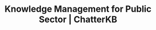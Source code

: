 ---
layout: marketing-solutions
permalink: /solutions/public-sector

# SEO and metadata
title: "Knowledge Management for Public Sector | ChatterKB"
description: "Transform government knowledge into efficient workflows, policy documentation, and citizen service improvements while ensuring transparency and compliance."

# Page content
hero:
  title: "Public Service Through Better Knowledge."
  split_title:
    main: "Public Service"
    highlight: "Through Better Knowledge."
  description: "Transform government processes into automated workflows and living citizen service dashboards. Write policy procedures in plain English, get intelligent systems that learn from every citizen interaction."
  image: "/assets/images/marketing/hero-image.webp"
  primary_button:
    text: "Try ChatterKB Free"
    url: "https://app.chatterkb.com/auth/signup"
  secondary_button:
    text: "Schedule Demo"
    url: "https://calendar.google.com/calendar/u/0/appointments/schedules/AcZssZ0oYQ10osj27ugUfwOrSoV893uJ-kWPhIKNBhII5bTlwc3j6HdkEunH29TciGeOttFjfxqEn92O"

problems:
  section_title: "Public Sector Knowledge Challenges"
  items:
    - title: "Institutional Knowledge Loss"
      description: "When experienced public servants retire, decades of policy knowledge, process expertise, and citizen service insights disappear. New staff struggle to maintain service quality."
    - title: "Manual Service Processes That Should Be Automated"
      description: "Government teams follow complex service workflows manually because converting policy procedures into automated systems requires technical expertise you don't have."
    - title: "Static Reports in a Dynamic Service Environment"
      description: "Citizen service dashboards and compliance reports are outdated the moment you create them. You need living service intelligence that updates automatically as citizen data flows in."

solution:
  title: "From Bureaucracy to Intelligent Public Service Automation"
  description: "ChatterKB captures your government expertise and converts it into automated workflows and dynamic citizen service dashboards. Describe policy procedures in plain English—get intelligent systems that execute and learn from service outcomes."
  image: "/assets/images/marketing/workflow-diagram.webp"
  steps:
    - title: "Capture & Convert Government Knowledge"
      description: "Upload policy documents, service procedures, and compliance requirements. Describe new service workflows in plain English—ChatterKB converts them into executable automation."
      image: "/assets/images/marketing/workflow-step1.webp"
      badges:
        - "Policy Workflow Automation"
        - "Service Procedures"
        - "Compliance Processes"
        - "Citizen Interactions"
        - "Regulatory Integration"
    - title: "Create Living Service Dashboards"
      description: "Build dynamic dashboards that automatically update with citizen service metrics, compliance status, and performance indicators. Real-time government intelligence without manual compilation."
      image: "/assets/images/marketing/workflow-step2.webp"
      badges:
        - "Service Metrics"
        - "Citizen Satisfaction"
        - "Compliance Tracking"
        - "Performance KPIs"
    - title: "Execute & Learn from Service Delivery"
      description: "Service workflows execute automatically and get smarter with each citizen interaction. The system builds government memory, improving service recommendations over time."
      image: "/assets/images/marketing/workflow-step3.webp"
      badges:
        - "Automated Service Execution"
        - "Service Learning"
        - "Citizen Intelligence"

features:
  tagline: "CAPTURE • AUTOMATE • SERVE"
  title: "Built for Public Service Excellence"
  items:
    - icon: "bi-people"
      title: "Prose-to-Policy Automation"
      description: "Convert government procedures into executable service workflows by describing them in plain English. No technical complexity—just write citizen-focused processes."
      image: "/assets/images/marketing/feature-pin.png"
    - icon: "bi-speedometer2"
      title: "Living Citizen Service Dashboards"
      description: "Create dynamic dashboards that automatically update with service metrics, citizen satisfaction, and compliance indicators. Always current government intelligence."
      image: "/assets/images/marketing/feature-docs.webp"
    - icon: "bi-file-text"
      title: "Memory-Centric Government Intelligence"
      description: "System learns from every citizen interaction, policy implementation, and service outcome. Government knowledge compounds over time, improving service quality continuously."
      image: "/assets/images/marketing/feature-sop.png"
    - icon: "bi-shield-check"
      title: "Intelligent Compliance Automation"
      description: "Automated compliance reporting that gets smarter with each audit cycle. Timeline execution tracks government processes without exposing technical complexity."
      image: "/assets/images/marketing/feature-team.webp"

branded_content:
  title: "Turn Government Expertise Into Citizen Trust"
  description: "Create branded, public knowledge bases that showcase your government expertise while building citizen confidence. Position your agency as the transparent, knowledgeable public service leader."
  image: "/assets/images/marketing/custom-branding.webp"
  features:
    - title: "Custom Government Branding"
      description: "Add your agency's logo, colors, and custom CSS for complete brand control"
    - title: "Citizen Trust & Transparency"
      description: "Build public confidence through accessible government insights and public information"
    - title: "Public Service Leadership"
      description: "Position your agency as the transparent, knowledgeable authority in public service"
    - title: "Citizen Self-Service Portal"
      description: "Reduce citizen inquiries with intelligent, branded government resources"

enterprise:
  title: "Enterprise-Grade Security Without the Enterprise Headaches"
  description: "Deploy ChatterKB on your infrastructure with complete data sovereignty, advanced RAG capabilities for government document intelligence, and zero-trust security architecture designed for public sector environments."

cta:
  title: "Ready to Improve Public Service?"
  description: "See how ChatterKB can help your organization deliver consistent, efficient, and citizen-focused services with intelligent automation that learns from government expertise."
  image: "/assets/images/marketing/product-screenshot.png"
  primary_button:
    text: "Try ChatterKB Free"
    url: "https://app.chatterkb.com/auth/signup"
  secondary_button:
    text: "Schedule Demo"
    url: "https://calendar.google.com/calendar/u/0/appointments/schedules/AcZssZ0oYQ10osj27ugUfwOrSoV893uJ-kWPhIKNBhII5bTlwc3j6HdkEunH29TciGeOttFjfxqEn92O"
--- 
